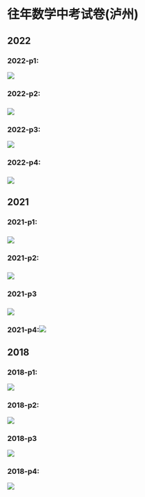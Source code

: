 # 往年数学中考试卷(泸州)

## 2022

### 2022-p1:

![](https://p2.myzwq.com/i/PicGo/202301311127109.png)

### 2022-p2:

### ![](https://p2.myzwq.com/i/PicGo/202301311127040.png)

### 2022-p3:

![](https://p2.myzwq.com/i/PicGo/202301311128595.png)

### 2022-p4:

### ![](https://p2.myzwq.com/i/PicGo/202301311128812.png)

## 2021

### 2021-p1:

### ![](https://p2.myzwq.com/i/PicGo/202301311130240.jpg)

### 2021-p2:

### ![](https://p2.myzwq.com/i/PicGo/202301311130133.jpg)

### 2021-p3

### ![](https://p2.myzwq.com/i/PicGo/202301311130262.jpg)

### 2021-p4:![](https://p2.myzwq.com/i/PicGo/202301311130915.jpg)

## 2018

### 2018-p1:

![](https://p2.myzwq.com/i/PicGo/202301311135956.jpg)

### 2018-p2:

![](https://p2.myzwq.com/i/PicGo/202301311136214.jpg)

### 2018-p3

![](https://p2.myzwq.com/i/PicGo/202301311136634.jpg)

### 2018-p4:

![](https://p2.myzwq.com/i/PicGo/202301311136634.jpg)